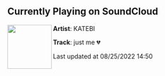## Currently Playing on SoundCloud

[<img align="left" width="100" src="https://i1.sndcdn.com/artworks-vbgTw098rswkwTKI-PJpp2A-t500x500.jpg">](https://soundcloud.com/katebi/just-me)

**Artist**: KATEBI 

**Track**: just me 💔

Last updated at 08/25/2022 14:50
